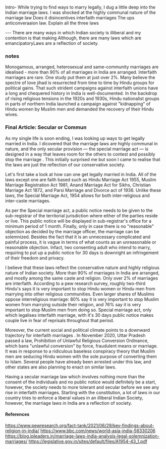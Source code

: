 Intro- 
While trying to find ways to marry legally, I dug a little deep into the Indian marriage laws. I was shocked at the highly communal nature of the marriage law
Does it disincentives interfaith marriages
The ups anticonveraaion law.
Explain all the three laws




--- There are many ways in which Indian society is illiberal and my contention is that making
Although, there are many laws which are emancipatoryLaws are a reflection of society.


### notes
Monogamous, arranged, heterosexual and same-community marriages are idealised - more than 90% of all marriages in India are arranged. Interfaith marriages are rare. One study put them at just over 2%. Many believe the spectre of love jihad is resurrected from time to time by Hindu groups for political gains.
That such strident campaigns against interfaith unions have a long and chequered history in India is well-documented.
In the backdrop of rising religious tensions in the 1920s and 1930s, Hindu nationalist groups in parts of northern India launched a campaign against "kidnapping" of Hindu women by Muslim men and demanded the recovery of their Hindu wives.



### Final Article: Secular or Commun

As my single life is soon ending, I was looking up ways to get legally married in India. I dicovered that the marriage laws are highly communal in nature, and the only secular provision — the special marriage act — is designed in a way that leaves room for the others to contest and possibly stop the marriage . This initially surprised me  but soon I came to realise that the laws are just the reflection of our conservative society.

Let's first take a look at how can one get legally married in India. All of the laws except one are faith based such as Hindu Marriage Act 1955, Muslim Marriage Registration Act 1981, Anand Marriage Act for Sikhs, Christian Marriage Act 1872, and Parsi Marriage and Divorce act of 1936. Unlike these laws, the Special Marriage Act, 1954 allows for both inter-religious and inter-caste marriages.

As per the Special marriage act, a public notice needs to be given to the sub-registrar of the territorial jurisdiction where either of the parties reside or live. This public notice will be displayed in sub-registrar's office for a minimum period of 1 month. Finally, only in case there is no "reasonable" objection as decided by the marriage officer, the marriage can be solemnized. Besides the fact that it is an unnecessary complicated and painful process, it  is vague in terms of what counts as an unreasonable or reasonable objection. Infact, two consenting adult who intend to marry, requiring to put up a public notice for 30 days is downright an infringement of their freedom and privacy.

I believe that these laws reflect the conservative nature and highly religious nature of Indian  society. More than 90% of marriages in India are arranged, and mostly among the same caste and religion. Only over 2% of marriages are interfaith. According to a pew research survey, roughly two-third Hindu's says it is very important to stop Hindu women or Hindu men from marrying into other religious communities. Even larger shares of Muslims oppose interreligious marriage: 80% say it is very important to stop Muslim women from marrying outside their religion, and 76% say it is very important to stop Muslim men from doing so. Special marriage act, only which legalises interfaith marriage, with it's 30 days public notice makes couple live in fear of reprisals throughout that period.

Moreover, the current social and political climate points to a downward trajectory for interfaith marriages . In November 2020, Uttar Pradesh passed a law, Prohibition of Unlawful Religious Conversion Ordinance, which bans "unlawful conversion" by force, fraudulent means or marriage. It was in response to a ridiculous baseless conspiracy theory that Muslim men are seducing Hindu women with the sole purpose of converting them to Islam. Several people have already been arrested under this law, and other states are also planning to enact on similar laws. 

Having a secular marriage law which involves nothing more than the consent of the individuals and no public notice would definitely be a start, however, the society needs to more tolerant and secular before we see any rise in interfaith marriages. Starting with the constitution, a lot of laws in our country tries to enforce a liberal values in an illiberal Indian Society, however, the marriage laws in India are a reflection of society.


#### References
https://www.pewresearch.org/fact-tank/2021/06/29/key-findings-about-religion-in-india/
https://www.bbc.com/news/world-asia-india-56330206
https://blog.ipleaders.in/marriage-laws-india-analysis-legal-solemnization-marriages/
https://legislative.gov.in/sites/default/files/A1954-43_1.pdf
